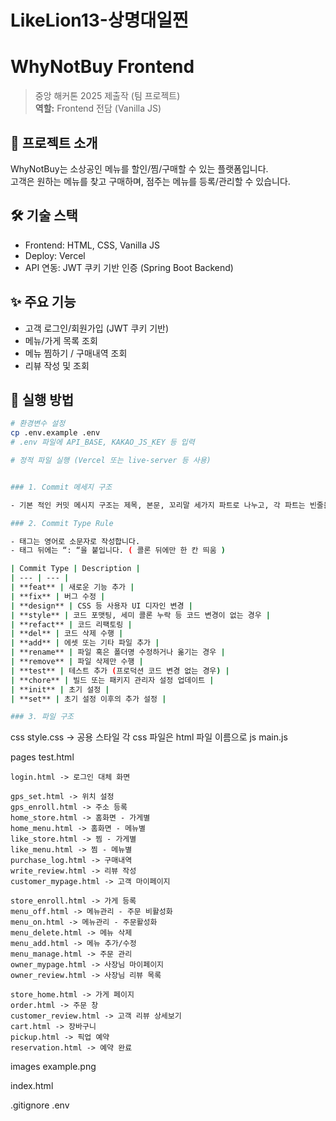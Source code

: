 # LikeLion13-상명대일찐

# WhyNotBuy Frontend
> 중앙 해커톤 2025 제출작 (팀 프로젝트)  
> **역할:** Frontend 전담 (Vanilla JS)

## 🚀 프로젝트 소개
WhyNotBuy는 소상공인 메뉴를 할인/찜/구매할 수 있는 플랫폼입니다.  
고객은 원하는 메뉴를 찾고 구매하며, 점주는 메뉴를 등록/관리할 수 있습니다.

## 🛠 기술 스택
- Frontend: HTML, CSS, Vanilla JS
- Deploy: Vercel
- API 연동: JWT 쿠키 기반 인증 (Spring Boot Backend)

## ✨ 주요 기능
- 고객 로그인/회원가입 (JWT 쿠키 기반)
- 메뉴/가게 목록 조회
- 메뉴 찜하기 / 구매내역 조회
- 리뷰 작성 및 조회

## 📂 실행 방법
```bash
# 환경변수 설정
cp .env.example .env
# .env 파일에 API_BASE, KAKAO_JS_KEY 등 입력

# 정적 파일 실행 (Vercel 또는 live-server 등 사용)


### 1. Commit 메세지 구조

- 기본 적인 커밋 메시지 구조는 제목, 본문, 꼬리말 세가지 파트로 나누고, 각 파트는 빈줄을 두어 구분한다.

### 2. Commit Type Rule

- 태그는 영어로 소문자로 작성합니다.
- 태그 뒤에는 “: “을 붙입니다. ( 콜론 뒤에만 한 칸 띄움 )

| Commit Type | Description |
| --- | --- |
| **feat** | 새로운 기능 추가 |
| **fix** | 버그 수정 |
| **design** | CSS 등 사용자 UI 디자인 변경 |
| **style** | 코드 포맷팅, 세미 콜론 누락 등 코드 변경이 없는 경우 |
| **refact** | 코드 리팩토링 |
| **del** | 코드 삭제 수행 |
| **add** | 에셋 또는 기타 파일 추가 |
| **rename** | 파일 혹은 폴더명 수정하거나 옮기는 경우 |
| **remove** | 파일 삭제만 수행 |
| **test** | 테스트 추가 (프로덕션 코드 변경 없는 경우) |
| **chore** | 빌드 또는 패키지 관리자 설정 업데이트 |
| **init** | 초기 설정 |
| **set** | 초기 설정 이후의 추가 설정 |

### 3. 파일 구조

```
css
	style.css -> 공용 스타일
	각 css 파일은 html 파일 이름으로
js
	main.js
	
pages
	test.html
  
	login.html -> 로그인 대체 화면
	
	gps_set.html -> 위치 설정
	gps_enroll.html -> 주소 등록
	home_store.html -> 홈화면 - 가게별
	home_menu.html -> 홈화면 - 메뉴별
  	like_store.html -> 찜 - 가게별
  	like_menu.html -> 찜 - 메뉴별
  	purchase_log.html -> 구매내역
    write_review.html -> 리뷰 작성
    customer_mypage.html -> 고객 마이페이지
  
 	store_enroll.html -> 가게 등록
 	menu_off.html -> 메뉴관리 - 주문 비활성화
 	menu_on.html -> 메뉴관리 - 주문활성화
  	menu_delete.html -> 메뉴 삭제
  	menu_add.html -> 메뉴 추가/수정
  	menu_manage.html -> 주문 관리
  	owner_mypage.html -> 사장님 마이페이지
  	owner_review.html -> 사장님 리뷰 목록
  
 	store_home.html -> 가게 페이지
  	order.html -> 주문 창
  	customer_review.html -> 고객 리뷰 상세보기
  	cart.html -> 장바구니
  	pickup.html -> 픽업 예약
  	reservation.html -> 예약 완료
images
	example.png

index.html

.gitignore
	.env
```
